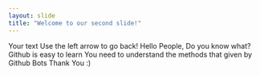 ```yaml
---
layout: slide
title: "Welcome to our second slide!"
---
```

Your text
Use the left arrow to go back!
Hello People,
Do you know what?
Github is easy to learn
You need to understand the methods that given by Github Bots
Thank You :)
